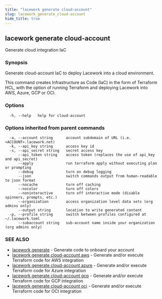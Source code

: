 ```yaml
---
title: "lacework generate cloud-account"
slug: lacework_generate_cloud-account
hide_title: true
---
```


## lacework generate cloud-account

Generate cloud integration IaC

### Synopsis

Generate cloud-account IaC to deploy Lacework into a cloud environment.

This command creates Infrastructure as Code (IaC) in the form of Terraform HCL, with the option of running
Terraform and deploying Lacework into AWS, Azure, GCP or OCI.


### Options

```
  -h, --help   help for cloud-account
```

### Options inherited from parent commands

```
  -a, --account string      account subdomain of URL (i.e. <ACCOUNT>.lacework.net)
  -k, --api_key string      access key id
  -s, --api_secret string   secret access key
      --api_token string    access token (replaces the use of api_key and api_secret)
      --apply               run terraform apply without executing plan or prompting
      --debug               turn on debug logging
      --json                switch commands output from human-readable to json format
      --nocache             turn off caching
      --nocolor             turn off colors
      --noninteractive      turn off interactive mode (disable spinners, prompts, etc.)
      --organization        access organization level data sets (org admins only)
      --output string       location to write generated content
  -p, --profile string      switch between profiles configured at ~/.lacework.toml
      --subaccount string   sub-account name inside your organization (org admins only)
```

### SEE ALSO

* [lacework generate](lacework_generate.md)	 - Generate code to onboard your account
* [lacework generate cloud-account aws](lacework_generate_cloud-account_aws.md)	 - Generate and/or execute Terraform code for AWS integration
* [lacework generate cloud-account azure](lacework_generate_cloud-account_azure.md)	 - Generate and/or execute Terraform code for Azure integration
* [lacework generate cloud-account gcp](lacework_generate_cloud-account_gcp.md)	 - Generate and/or execute Terraform code for GCP integration
* [lacework generate cloud-account oci](lacework_generate_cloud-account_oci.md)	 - Generate and/or execute Terraform code for OCI integration

